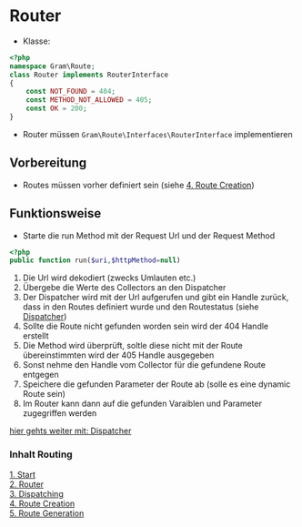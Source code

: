 # Router
- Klasse: 
```php
<?php 
namespace Gram\Route;
class Router implements RouterInterface
{
	const NOT_FOUND = 404;
	const METHOD_NOT_ALLOWED = 405;
	const OK = 200;
}
```
- Router müssen ``Gram\Route\Interfaces\RouterInterface`` implementieren

## Vorbereitung
- Routes müssen vorher definiert sein (siehe [4. Route Creation](routeCreation.md))


## Funktionsweise
- Starte die run Method mit der Request Url und der Request Method
````php
<?php
public function run($uri,$httpMethod=null)
````
1. Die Url wird dekodiert (zwecks Umlauten etc.)
2. Übergebe die Werte des Collectors an den Dispatcher
3. Der Dispatcher wird mit der Url aufgerufen und gibt ein Handle zurück, dass in den Routes definiert wurde und den Routestatus (siehe [Dispatcher](dispatching.md))
4. Sollte die Route nicht gefunden worden sein wird der 404 Handle erstellt
5. Die Method wird überprüft, soltle diese nicht mit der Route übereinstimmten wird der 405 Handle ausgegeben
6. Sonst nehme den Handle vom Collector für die gefundene Route entgegen
7. Speichere die gefunden Parameter der Route ab (solle es eine dynamic Route sein)
8. Im Router kann dann auf die gefunden Varaiblen und Parameter zugegriffen werden

[hier gehts weiter mit: Dispatcher](dispatching.md)

### Inhalt Routing
[1. Start](index.md) <br>
[2. Router](router.md) <br>
[3. Dispatching](dispatching.md) <br>
[4. Route Creation](routeCreation.md) <br>
[5. Route Generation](routegeneration.md)